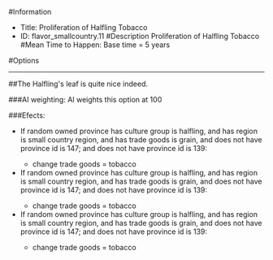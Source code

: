 #Information
 - Title: Proliferation of Halfling Tobacco
 - ID: flavor_smallcountry.11
#Description
Proliferation of Halfling Tobacco
#Mean Time to Happen:
Base time = 5 years

#Options

___
##The Halfling's leaf is quite nice indeed.

###AI weighting:
AI weights this option at 100


###Efects:<ul><li>If random owned province has culture group is halfling, and  has region is small country region, and  has trade goods is grain, and does not have province id is 147; and does not have province id is 139:</li><ul><li>change trade goods = tobacco</li></ul><li>If random owned province has culture group is halfling, and  has region is small country region, and  has trade goods is grain, and does not have province id is 147; and does not have province id is 139:</li><ul><li>change trade goods = tobacco</li></ul><li>If random owned province has culture group is halfling, and  has region is small country region, and  has trade goods is grain, and does not have province id is 147; and does not have province id is 139:</li><ul><li>change trade goods = tobacco</li></ul></ul>
